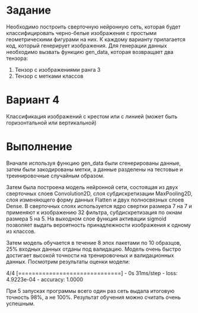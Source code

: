 # Задание

Необходимо построить сверточную нейронную сеть, которая будет классифицировать черно-белые изображения с простыми геометрическими фигурами на них.
К каждому варианту прилагается код, который генерирует изображения.
Для генерации данных необходимо вызвать функцию gen_data, которая возвращает два тензора:

1. Тензор с изображениями ранга 3
2. Тензор с метками классов

# Вариант 4
Классификация изображений с крестом или с линией (может быть горизонтальной или вертикальной)

# Выполнение

Вначале используя функцию gen_data были сгенерированы данные, затем были закодированы метки, а данные разделены на тестовые и треинировочные случайным образом.

Затем была построена модель нейронной сети, состоящая из двух сверточных слоев Convolution2D, слоя субдискретизации MaxPooling2D, слоя изменяющего форму данных Flatten и двух полносвязных слоев Dense.
В сверточных слоях используется ядро свертки размера 7 на 7 и применяют к изображению 32 фильтра, субдискретизация по окнам размера 5 на 5.
На выходном слое функция активации sigmoid позволяет выдать вероятность принадлежности изображения к одному из классов. 

Затем модель обучается в течение 8 эпох пакетами по 10 образцов, 25% входных данных отданы под валидацию.
Модель очень быстро достигает высокой точности на тренировочных и валидационных данных.
Посмотрим результаты оценки модели:

4/4 [==============================] - 0s 31ms/step - loss: 4.9223e-04 - accuracy: 1.0000

При 5 запусках программы всего один раз сеть выдала итоговую точность 98%, а не 100%.
Результат обучения можно считать очень успешным.

